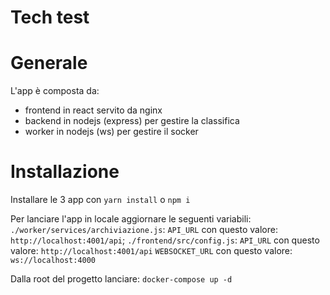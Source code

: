# Tech test

# Generale

L'app è composta da:
- frontend in react servito da nginx
- backend in nodejs (express) per gestire la classifica
- worker in nodejs (ws) per gestire il socker

# Installazione

Installare le 3 app con `yarn install` o `npm i`

Per lanciare l'app in locale aggiornare le seguenti variabili:
`./worker/services/archiviazione.js`: `API_URL` con questo valore: `http://localhost:4001/api`;
`./frontend/src/config.js`: `API_URL` con questo valore: `http://localhost:4001/api` `WEBSOCKET_URL` con questo valore: `ws://localhost:4000`

Dalla root del progetto lanciare:
`docker-compose up -d`

